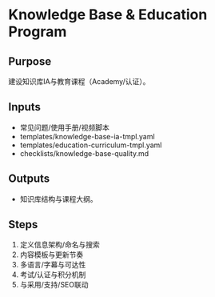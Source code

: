 # Knowledge Base & Education Program

## Purpose

建设知识库IA与教育课程（Academy/认证）。

## Inputs

- 常见问题/使用手册/视频脚本
- templates/knowledge-base-ia-tmpl.yaml
- templates/education-curriculum-tmpl.yaml
- checklists/knowledge-base-quality.md

## Outputs

- 知识库结构与课程大纲。

## Steps

1. 定义信息架构/命名与搜索
2. 内容模板与更新节奏
3. 多语言/字幕与可达性
4. 考试/认证与积分机制
5. 与采用/支持/SEO联动
